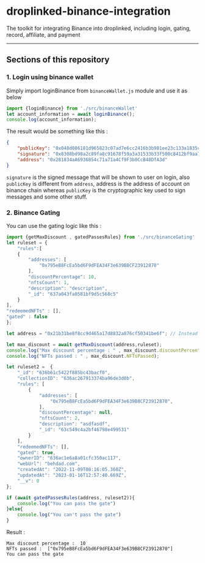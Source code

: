 # droplinked-binance-integration
The toolkit for integrating Binance into droplinked, including login, gating, record, affiliate, and payment

---

## Sections of this repository


### 1. Login using binance wallet

Simply import loginBinance from `binanceWallet.js` module and use it as below

```js
import {loginBinance} from './src/binanceWallet'
let account_information = await loginBinance();
console.log(account_information);
```

The result would be something like this : 

```json
{
    "publicKey": "0x048d086181d965823c07ad7e6cc2416b3b981ee23c133a1835ca556f34e2605681cd32ae59cda7bafd629f038a9150b97d1d390ae87f152951c0bb76244a0cbbdf",
    "signature": "0x8308bd98a2c89fa8c91678f59a3a31533b33f500c8412bf9aa74abb2719a193d2ebc28b32de78586b5a282014339216f31ca533784962a209f0aeac553787cda1c",
    "address": "0x281834aA6936854c71a71a4Cf9F3b0CcB48DfA3d"
}
```
`signature` is the signed message that will be shown to user on login, also `publicKey` is different from `address`, address is the address of account on binance chain whereas `publicKey` is the cryptographic key used to sign messages and some other stuff.

### 2. Binance Gating

You can use the gating logic like this : 

```js
import {getMaxDiscount , gatedPassesRules} from './src/binanceGating'
let ruleset = {
    "rules":[
    {
        "addresses": [ 
            "0x795eB8FcEa5bd6F9dFEA34F3e639B8CF23912870"
        ],
        "discountPercentage": 10,
        "nftsCount": 1,
        "description": "description",
        "_id": "637a043fa0581bf9d5c568c5"
    }
],
"redeemedNFTs" : [],
"gated" : false
};

let address = "0x21b31be8f8cc9d465a17d8832a876cf50341be6f"; // Instead of this address, put the `address` from account_information that you get from login

let max_discount = await getMaxDiscount(address,ruleset);
console.log("Max discount percentage : " , max_discount.discountPercentage);
console.log("NFTs passed : " , max_discount.NFTsPassed);

let ruleset2 =  {
    "_id": "636b61c5422f885bc43bacf0",
    "collectionID": "636ac267913374ba96de3d0b",
    "rules": [
        {
            "addresses": [
                "0x795eB8FcEa5bd6F9dFEA34F3e639B8CF23912870",
            ],
            "discountPercentage": null,
            "nftsCount": 2,
            "description": "asdfasdf",
            "_id": "63c549c4a2bf46798e499531"
        }
    ],
    "redeemedNFTs": [],
    "gated": true,
    "ownerID": "636ac1e6a8a01cfc350ac117",
    "webUrl": "behdad.com",
    "createdAt": "2022-11-09T08:16:05.360Z",
    "updatedAt": "2023-01-16T12:57:40.669Z",
    "__v": 0
};

if (await gatedPassesRules(address, ruleset2)){
    console.log("You can pass the gate")
}else{
    console.log("You can't pass the gate")
}
```

Result : 
```
Max discount percentage :  10
NFTs passed :  ["0x795eB8FcEa5bd6F9dFEA34F3e639B8CF23912870"]
You can pass the gate
```

